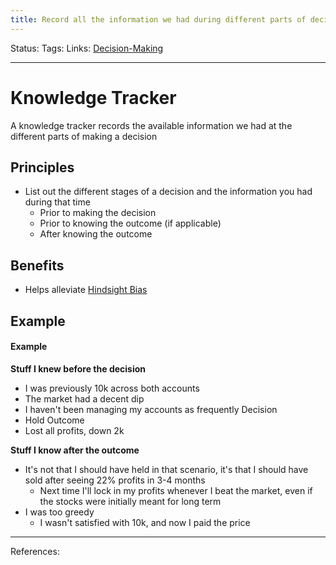 ```yaml
---
title: Record all the information we had during different parts of decision making
---
```

Status:
Tags:
Links: [Decision-Making](out/decision-making.md)
___
# Knowledge Tracker
A knowledge tracker records the available information we had at the different parts of making a decision
## Principles
- List out the different stages of a decision and the information you had during that time
	- Prior to making the decision
	- Prior to knowing the outcome (if applicable)
	- After knowing the outcome
## Benefits 
- Helps alleviate [Hindsight Bias](out/hindsight-bias.md)
## Example
#### Example
**Stuff I knew before the decision**
- I was previously 10k across both accounts
- The market had a decent dip
- I haven't been managing my accounts as frequently
Decision
- Hold
Outcome
- Lost all profits, down 2k

**Stuff I know after the outcome**
- It's not that I should have held in that scenario, it's that I should have sold after seeing 22% profits in 3-4 months
	- Next time I'll lock in my profits whenever I beat the market, even if the stocks were initially meant for long term
- I was too greedy
	- I wasn't satisfied with 10k, and now I paid the price
___
References: